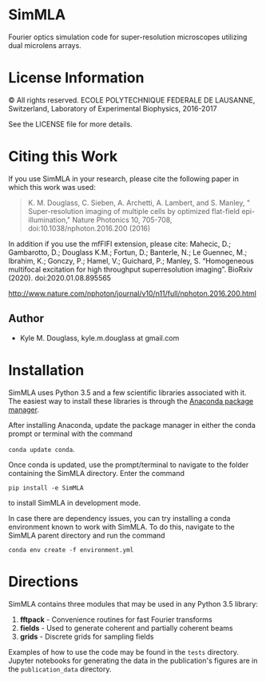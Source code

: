 # SimMLA

Fourier optics simulation code for super-resolution microscopes
utilizing dual microlens arrays.

# License Information

© All rights reserved. ECOLE POLYTECHNIQUE FEDERALE DE LAUSANNE,
Switzerland, Laboratory of Experimental Biophysics, 2016-2017

See the LICENSE file for more details.

# Citing this Work

If you use SimMLA in your research, please cite the following paper in
which this work was used:

> K. M. Douglass, C. Sieben, A. Archetti, A. Lambert, and S. Manley, " Super-resolution imaging of multiple cells by optimized flat-field epi-illumination," Nature Photonics 10, 705-708, doi:10.1038/nphoton.2016.200 (2016)

In addition if you use the mfFIFI extension, please cite:
Mahecic, D.; Gambarotto, D.; Douglass K.M.; Fortun, D.; Banterle, N.; Le Guennec, M.; Ibrahim, K.; Gonczy,
P.; Hamel, V.; Guichard, P.; Manley, S. “Homogeneous multifocal excitation for high throughput superresolution imaging”. BioRxiv (2020). doi:2020.01.08.895565


<a href="http://www.nature.com/nphoton/journal/v10/n11/full/nphoton.2016.200.html">http://www.nature.com/nphoton/journal/v10/n11/full/nphoton.2016.200.html</a>

## Author

- Kyle M. Douglass, kyle.m.douglass at gmail.com

# Installation

SimMLA uses Python 3.5 and a few scientific libraries associated with
it. The easiest way to install these libraries is through the
[Anaconda package manager](https://www.continuum.io/downloads).

After installing Anaconda, update the package manager in either the
conda prompt or terminal with the command

`conda update conda`.

Once conda is updated, use the prompt/terminal to navigate to the
folder containing the SimMLA directory. Enter the command

`pip install -e SimMLA`

to install SimMLA in development mode.

In case there are dependency issues, you can try installing a conda
environment known to work with SimMLA. To do this, navigate to the
SimMLA parent directory and run the command

`conda env create -f environment.yml`

# Directions

SimMLA contains three modules that may be used in any Python 3.5
library:

1. **fftpack** - Convenience routines for fast Fourier transforms
2. **fields** - Used to generate coherent and partially coherent beams
3. **grids**  - Discrete grids for sampling fields

Examples of how to use the code may be found in the `tests` directory.
Jupyter notebooks for generating the data in the publication's figures
are in the `publication_data` directory.
